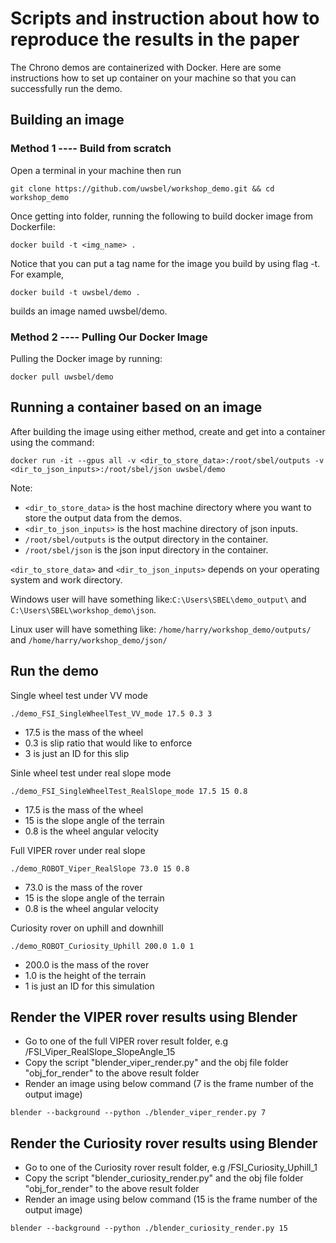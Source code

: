 # Scripts and instruction about how to reproduce the results in the paper
The Chrono demos are containerized with Docker. Here are some instructions how to set up container on your machine so that you can successfully run the demo.

## Building an image
### Method 1 ---- Build from scratch 
Open a terminal in your machine then run 

```git clone https://github.com/uwsbel/workshop_demo.git && cd workshop_demo```

Once getting into folder, running the following to build docker image from Dockerfile:

``` docker build -t <img_name> . ```

Notice that you can put a tag name for the image you build by using flag -t. For example,

``` docker build -t uwsbel/demo . ```

builds an image named uwsbel/demo.


### Method 2 ---- Pulling Our Docker Image

Pulling the Docker image by running:

```docker pull uwsbel/demo```

## Running a container based on an image

After building the image using either method, create and get into a container using the command:

```docker run -it --gpus all -v <dir_to_store_data>:/root/sbel/outputs -v <dir_to_json_inputs>:/root/sbel/json uwsbel/demo ```

Note: 
- ```<dir_to_store_data>``` is the host machine directory where you want to store the output data from the demos. 
- ```<dir_to_json_inputs>``` is the host machine directory of json inputs. 
- ```/root/sbel/outputs``` is the output directory in the container.
- ```/root/sbel/json``` is the json input directory in the container.

```<dir_to_store_data>``` and ```<dir_to_json_inputs>``` depends on your operating system and work directory.

Windows user will have something like:```C:\Users\SBEL\demo_output\``` and ``` C:\Users\SBEL\workshop_demo\json```.

Linux user will have something like: ```/home/harry/workshop_demo/outputs/``` and ```/home/harry/workshop_demo/json/```

## Run the demo
Single wheel test under VV mode

```./demo_FSI_SingleWheelTest_VV_mode 17.5 0.3 3```

- 17.5 is the mass of the wheel
- 0.3 is slip ratio that would like to enforce
- 3 is just an ID for this slip

Sinle wheel test under real slope mode

```./demo_FSI_SingleWheelTest_RealSlope_mode 17.5 15 0.8```

- 17.5 is the mass of the wheel
- 15 is the slope angle of the terrain
- 0.8 is the wheel angular velocity

Full VIPER rover under real slope

```./demo_ROBOT_Viper_RealSlope 73.0 15 0.8```

- 73.0 is the mass of the rover
- 15 is the slope angle of the terrain
- 0.8 is the wheel angular velocity

Curiosity rover on uphill and downhill

```./demo_ROBOT_Curiosity_Uphill 200.0 1.0 1```

- 200.0 is the mass of the rover
- 1.0 is the height of the terrain
- 1 is just an ID for this simulation

## Render the VIPER rover results using Blender
- Go to one of the full VIPER rover result folder, e.g /FSI_Viper_RealSlope_SlopeAngle_15
- Copy the script "blender_viper_render.py" and the obj file folder "obj_for_render" to the above result folder
- Render an image using below command (7 is the frame number of the output image)

```blender --background --python ./blender_viper_render.py 7```

## Render the Curiosity rover results using Blender
- Go to one of the Curiosity rover result folder, e.g /FSI_Curiosity_Uphill_1
- Copy the script "blender_curiosity_render.py" and the obj file folder "obj_for_render" to the above result folder
- Render an image using below command (15 is the frame number of the output image)

```blender --background --python ./blender_curiosity_render.py 15```
